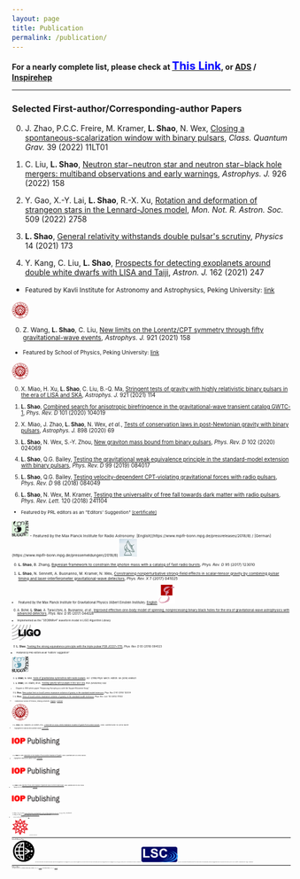 ```yaml
---
layout: page
title: Publication
permalink: /publication/
---
```


<style>
table {
  font-family: arial, sans-serif;
  border-collapse: collapse;
  width: 100%;
}

td, th {
  border: 1px solid #dddddd;
  text-align: left;
  padding: 8px;
}

tr:nth-child(odd) {
  background-color: #dddddd;
}
</style>

**For a nearly complete list, please check at [<big><big><font color="blue">This Link</font></big></big>](https://friendshao.github.io/docs/publist), or [ADS](https://ui.adsabs.harvard.edu/#/public-libraries/_Wy76FR4TQutMoiU0wKO_g) / [Inspirehep](https://inspirehep.net/literature?sort=mostrecent&size=500&page=1&q=author%3ALi.Jing.Shao.1#with-citation-summary)**
  
---

<p></p>

### **Selected First-author/Corresponding-author Papers**

0. J. Zhao, P.C.C. Freire, M.  Kramer, **L. Shao**, N. Wex, [Closing a
spontaneous-scalarization window with binary
pulsars](https://arxiv.org/abs/2201.03771), *Class. Quantum Grav.* 39 (2022)
11LT01

0. C. Liu, **L. Shao**, [Neutron star$-$neutron star and neutron star$-$black
hole mergers: multiband observations and early
warnings](https://arxiv.org/abs/2108.08490), *Astrophys. J.* 926 (2022) 158

0. Y. Gao, X.-Y. Lai, **L.  Shao**, R.-X. Xu, [Rotation and deformation of
strangeon stars in the Lennard-Jones model](https://arxiv.org/abs/2109.13234),
*Mon. Not. R. Astron. Soc.* 509 (2022) 2758

0. **L. Shao**, [General relativity withstands double pulsar's
scrutiny](https://physics.aps.org/articles/v14/173), *Physics* 14 (2021) 173

0. Y. Kang, C. Liu, **L. Shao**, [Prospects for detecting exoplanets around
double white dwarfs with LISA and Taiji](https://arxiv.org/abs/2108.01357),
*Astron.  J.* 162 (2021) 247
  - <small>Featured by Kavli Institute for Astronomy and Astrophysics, Peking University:
    [link](http://kiaa.pku.edu.cn/info/1031/7776.htm) 
  <img src="pku.png" alt="PKU" style="height:30px;">

0. Z. Wang, **L. Shao**, C. Liu, [New limits on the Lorentz/CPT symmetry through
fifty gravitational-wave events](https://arxiv.org/abs/2108.02974), *Astrophys.
J.* 921 (2021) 158
  - <small>Featured by School of Physics, Peking University:
    [link](https://mp.weixin.qq.com/s/Cp2NcWvC7Ldi4jbZxLzIsw) 
  <img src="pku.png" alt="PKU" style="height:30px;">

0. X. Miao, H. Xu,  **L.  Shao**, C. Liu, B.-Q. Ma,
  [Stringent tests of gravity with highly relativistic binary pulsars in the era
  of LISA and SKA](https://arxiv.org/abs/2107.05812), *Astrophys. J.* 921 (2021)
  114

0. **L. Shao**, [Combined search for anisotropic birefringence in the
gravitational-wave transient catalog
GWTC-1](https://arxiv.org/abs/2002.01185),
*Phys. Rev. D* 101 (2020) 104019

0. X. Miao, J. Zhao, **L. Shao**, N. Wex, *et al.*, [Tests of conservation
laws in post-Newtonian gravity with binary
pulsars](https://arxiv.org/abs/2006.09652), *Astrophys. J.* 898
(2020) 69

0. **L. Shao**, N. Wex, S.-Y. Zhou, 
  [New graviton mass bound from binary
  pulsars](https://arxiv.org/abs/2007.04531), *Phys. Rev. D* 102 (2020) 024069

0. **L. Shao**, Q.G. Bailey, [Testing the gravitational weak equivalence
principle in the standard-model extension with binary
pulsars](https://arxiv.org/abs/1903.11760), *Phys. Rev. D* 99 (2019)
084017

0. **L. Shao**, Q.G. Bailey, [Testing velocity-dependent CPT-violating
gravitational forces with radio pulsars](https://arxiv.org/abs/1810.06332),
*Phys. Rev. D* 98 (2018) 084049

0. **L. Shao**, N. Wex, M. Kramer,
   [Testing the universality of free fall towards dark matter with radio
   pulsars](https://arxiv.org/abs/1805.08408),
   *Phys. Rev. Lett.* 120 (2018) 241104
  - <small>Featured by PRL editors as an "Editors' Suggestion" [[certificate]](LQ16789.pdf)
  <img src="suggestion_PRL.jpg" alt="PRL" style="width:30px;height:30px;"> 
  - <small>Featured by
    the Max Planck Institute for Radio Astronomy: 
[English](https://www.mpifr-bonn.mpg.de/pressreleases/2018/8) /
[German](https://www.mpifr-bonn.mpg.de/pressemeldungen/2018/8)
  <img src="mpifr.jpg" alt="PRL" style="width:32px;height:32px;"> 

0. **L. Shao**, B.  Zhang, [Bayesian framework to constrain the photon mass
with a catalog of fast radio bursts](https://arxiv.org/abs/1705.01278),
*Phys. Rev. D* 95 (2017) 123010

0. **L. Shao**, N. Sennett, A. Buonanno, M. Kramer, N. Wex,
    [Constraining nonperturbative strong-field effects in scalar-tensor gravity
    by combining pulsar timing and laser-interferometer gravitational-wave
    detectors](http://arxiv.org/abs/1704.07561), 
    *Phys. Rev. X* 7 (2017) 041025
  - <small>Featured by the Max Planck Institute for Gravitational Physics
    (Albert Einstein
    Institute): [English](http://www.aei.mpg.de/2147555/stronger-tests-of-einstein-s-relativity)
    <img src="aei.png" alt="aei" style="height:35px;"> 

0. A. Bohé, **L. Shao**, A. Taracchini, A. Buonanno, *et al.*, 
    [Improved effective-one-body model of spinning, nonprecessing binary black
    holes for the era of gravitational-wave astrophysics with advanced
    detectors](http://arxiv.org/abs/1611.03703), 
   *Phys. Rev. D* 95 (2017) 044028
  - <small>Implemented as the "SEOBNRv4" waveform model in LIGO Algorithm Library
  <img src="LIGO.jpg" alt="LIGO" style="height:28px;">

0. **L. Shao**, 
    [Testing the strong equivalence principle with the triple pulsar PSR
    J0337+1715](http://arxiv.org/abs/1602.05725), 
    *Phys. Rev. D* 93 (2016) 084023 
  - <small>Featured by PRD editors as an "Editors' Suggestion"
  <img src="suggestion_PRD.png" alt="PRD" style="width:30px;height:30px;">

0. **L. Shao**, N.  Wex, [Tests of gravitational symmetries with radio
pulsars](https://arxiv.org/abs/1604.03662),
*Sci. China Phys. Mech. Astron.* 59 (2016) 699501

0. **L. Shao**, I.H.  Stairs, *et al.*, [Testing gravity with pulsars in the
SKA era](https://arxiv.org/abs/1501.00058),
*PoS* (AASKA14) 042
  - <small>Chapter in SKA white paper "Advancing Astrophysics with the Square
  Kilometre Array"

0. **L. Shao**, [New pulsar limit on local Lorentz invariance violation of
gravity in the standard-model extension](https://arxiv.org/abs/1412.2320),
*Phys. Rev. D* 90 (2014) 122009

0. **L. Shao**,
    [Tests of local Lorentz invariance violation of gravity in the standard
    model extension](http://arxiv.org/abs/1402.6452), 
    *Phys. Rev. Lett.* 112 (2014) 111103 
  - <small>Featured by School of Physics, Peking University:
    [English](http://www.phy.pku.edu.cn/english/news/140304.xml) / 
    [Chinese](http://www.phy.pku.edu.cn/research/projects/140304.xml)
  <img src="pku.png" alt="PKU" style="height:30px;">

0. **L. Shao**, R.N. Caballero, M. Kramer, *et al.*,
    [A new limit on local Lorentz invariance violation of gravity from solitary
    pulsars](http://arxiv.org/abs/1307.2552),
    *Class. Quantum Grav.* 30 (2013) 165019 
  - <small>Highlighted by Classical and Quantum Gravity [[certificate]](IOP_sck+13.pdf)
  <img src="iop.gif" alt="IOP" style="height:38px;">

0. **L. Shao**, N. Wex, 
    [New limits on the violation of local position invariance of
    gravity](http://arxiv.org/abs/1307.2637),
    *Class. Quantum Grav.* 30 (2013) 165020
  - <small>Highlighted by Classical and Quantum Gravity [[certificate]](IOP_sw13.pdf)
  <img src="iop.gif" alt="IOP" style="height:38px;">

0. **L. Shao**, N. Wex,
    [New tests of local Lorentz invariance of gravity with small-eccentricity
    binary pulsars](http://arxiv.org/abs/1209.4503),
    *Class. Quantum Grav.* 29 (2012) 215018
  - <small>Highlighted by Classical and Quantum Gravity [[certificate]](IOP_sw12.pdf)
  <img src="iop.gif" alt="IOP" style="height:38px;">

0. **L. Shao**, Z. Xiao, B.-Q.  Ma, 
  [Lorentz violation from cosmological objects with very high energy photon
  emissions](https://arxiv.org/abs/0911.2276),
  *Astropart. Phys.* 33 (2010) 312

0. **L. Shao**, B.-Q. Ma,
    [The significant digit law in statistical
    physics](http://arxiv.org/abs/1005.0660),
    *Physica A* 389 (2010) 3109
  - <small>Invited to Wolfram Demonstrations
    Project: [link](http://demonstrations.wolfram.com/BenfordsLawInStatisticalPhysics/)
  <img src="mathematica.png" alt="Math" style="height:30px;">
{: reversed="reversed"}

---
<p></p>

### **Selected Collaboration Papers**

<img src="EHT.png" alt="EHT" style="height:40px;">
[First M87 Event Horizon Telescope
Results](https://iopscience.iop.org/journal/2041-8205/page/Focus_on_EHT) and 
[First Sagittarius A$^\ast$ Event Horizon Telescope
Results](https://iopscience.iop.org/journal/2041-8205/page/Focus_on_First_Sgr_A_Results),
by the **Event Horizon Telescope** Collaboration

<img src="LSC.png" alt="LSC" style="height:28px;">
[GW170817:
   Observation of Gravitational Waves from a Binary Neutron Star
Inspiral](https://journals.aps.org/prl/abstract/10.1103/PhysRevLett.119.161101),
by the **LIGO Scientific** Collaboration and **Virgo** Collaboration

---

<p></p>

### **Publication Metrics**

| <small> (last updated: November 2022) | **CITATION** | **$H$-FACTOR** | **LINK** |
| **All Papers** | 40,000+ | 65 | [Inspirehep](https://inspirehep.net/literature?sort=mostrecent&size=500&page=1&q=author%3ALi.Jing.Shao.1#with-citation-summary) |
| **Short-author-list Papers** | 3,000+ | 28+ | [Inspirehep](https://inspirehep.net/literature?sort=mostrecent&size=250&page=1&q=author%3ALi.Jing.Shao.1%20AND%20not%20cn%3A%2A&ui-citation-summary=true) |


<script type="text/x-mathjax-config">
  MathJax.Hub.Config({
    tex2jax: {
      inlineMath: [ ['$','$'] ],
      processEscapes: true
    }
  });
</script>
<script type="text/javascript" src="https://cdn.mathjax.org/mathjax/latest/MathJax.js?config=TeX-AMS-MML_HTMLorMML">
</script>
